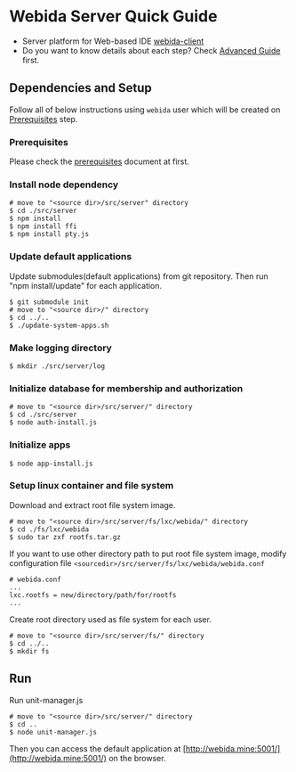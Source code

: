 # Webida Server Quick Guide

- Server platform for Web-based IDE [webida-client](https://github.com/webida/webida-client)
- Do you want to know details about each step? Check [Advanced Guide](../README.md) first.

## Dependencies and Setup

Follow all of below instructions using `webida` user which will be created on [Prerequisites](#Prerequisites) step.

### Prerequisites

Please check the [prerequisites](./prerequsites.md) document at first.

### Install node dependency

```
# move to "<source dir>/src/server" directory
$ cd ./src/server
$ npm install
$ npm install ffi
$ npm install pty.js
```

### Update default applications

Update submodules(default applications) from git repository.
Then run "npm install/update" for each application.

```
$ git submodule init
# move to "<source dir>/" directory
$ cd ../..
$ ./update-system-apps.sh
```

### Make logging directory

```
$ mkdir ./src/server/log
```

### Initialize database for membership and authorization

```
# move to "<source dir>/src/server/" directory
$ cd ./src/server
$ node auth-install.js
```

### Initialize apps

```
$ node app-install.js
```

### Setup linux container and file system

Download and extract root file system image.

```
# move to "<source dir>/src/server/fs/lxc/webida/" directory
$ cd ./fs/lxc/webida
$ sudo tar zxf rootfs.tar.gz
```

If you want to use other directory path to put root file system image, modify configuration file `<sourcedir>/src/server/fs/lxc/webida/webida.conf`

```
# webida.conf
...
lxc.rootfs = new/directory/path/for/rootfs
...
```

Create root directory used as file system for each user.

```
# move to "<source dir>/src/server/fs/" directory
$ cd ../..
$ mkdir fs
```

## Run

Run unit-manager.js

```
# move to "<source dir>/src/server/" directory
$ cd ..
$ node unit-manager.js
```

Then you can access the default application at [http://webida.mine:5001/](http://webida.mine:5001/) on the browser.
